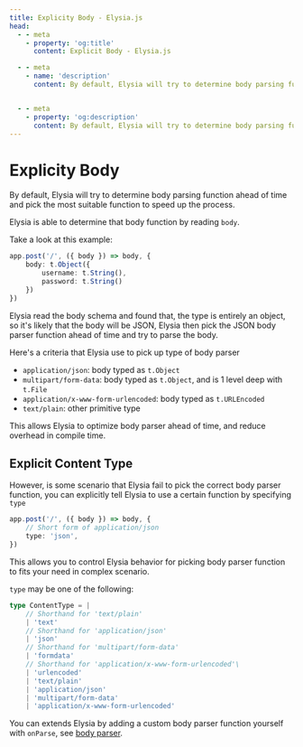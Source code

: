 ```yaml
---
title: Explicity Body - Elysia.js
head:
  - - meta
    - property: 'og:title'
      content: Explicit Body - Elysia.js

  - - meta
    - name: 'description'
      content: By default, Elysia will try to determine body parsing function ahead of time and pick the most suitable function to speed up the process. This allows Elysia to optimize body parser ahead of time, and reduce overhead in compile time but you can explicitly control Elysia to use a certain function.


  - - meta
    - property: 'og:description'
      content: By default, Elysia will try to determine body parsing function ahead of time and pick the most suitable function to speed up the process. This allows Elysia to optimize body parser ahead of time, and reduce overhead in compile time but you can explicitly control Elysia to use a certain function.
---
```


# Explicity Body

By default, Elysia will try to determine body parsing function ahead of time and pick the most suitable function to speed up the process.

Elysia is able to determine that body function by reading `body`.

Take a look at this example:
```ts
app.post('/', ({ body }) => body, {
    body: t.Object({
        username: t.String(),
        password: t.String()
    })
})
```

Elysia read the body schema and found that, the type is entirely an object, so it's likely that the body will be JSON, Elysia then pick the JSON body parser function ahead of time and try to parse the body.

Here's a criteria that Elysia use to pick up type of body parser

- `application/json`: body typed as `t.Object`
- `multipart/form-data`: body typed as `t.Object`, and is 1 level deep with `t.File`
- `application/x-www-form-urlencoded`: body typed as `t.URLEncoded`
- `text/plain`: other primitive type

This allows Elysia to optimize body parser ahead of time, and reduce overhead in compile time.

## Explicit Content Type
However, is some scenario that Elysia fail to pick the correct body parser function, you can explicitly tell Elysia to use a certain function by specifying `type`

```ts
app.post('/', ({ body }) => body, {
    // Short form of application/json
    type: 'json',
})
```

This allows you to control Elysia behavior for picking body parser function to fits your need in complex scenario.

`type` may be one of the following:
```ts
type ContentType = |
    // Shorthand for 'text/plain'
    | 'text'
    // Shorthand for 'application/json'
    | 'json'
    // Shorthand for 'multipart/form-data'
    | 'formdata'
    // Shorthand for 'application/x-www-form-urlencoded'\
    | 'urlencoded'
    | 'text/plain'
    | 'application/json'
    | 'multipart/form-data'
    | 'application/x-www-form-urlencoded'
```

You can extends Elysia by adding a custom body parser function yourself with `onParse`, see [body parser](/patterns/body-parser).
